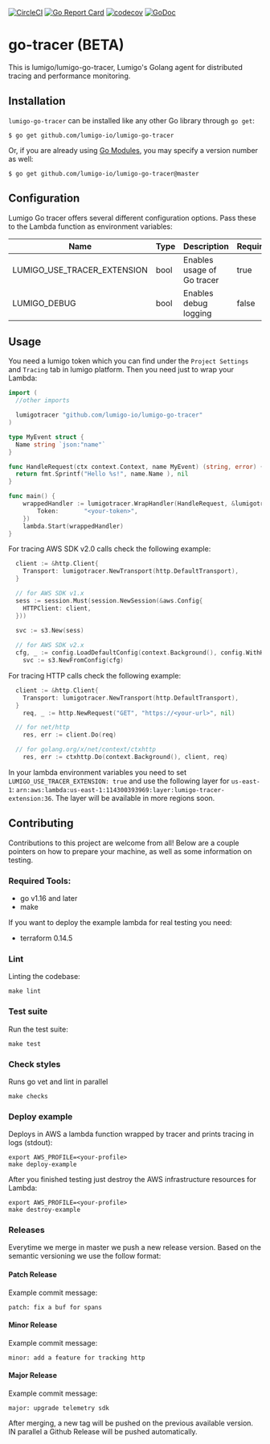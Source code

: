 [![CircleCI](https://circleci.com/gh/lumigo-io/lumigo-go-tracer/tree/master.svg?style=svg&circle-token=<CIRCLECI_TOKEN_PLACEHOLDER>)](https://circleci.com/gh/lumigo-io/<REPOSITORY_NAME>/tree/master)
[![Go Report Card](https://goreportcard.com/badge/github.com/lumigo-io/lumigo-go-tracer)](https://goreportcard.com/report/github.com/lumigo-io/lumigo-go-tracer)
[![codecov](https://codecov.io/gh/lumigo-io/lumigo-go-tracer/branch/master/graph/badge.svg?token=<COVECOV_TOKEN_PLACEHOLDER>)](https://codecov.io/gh/lumigo-io/<REPOSITORY_NAME>)
[![GoDoc](https://godoc.org/github.com/lumigo-io/lumigo-go-tracer?status.svg)](https://godoc.org/github.com/lumigo-io/lumigo-go-tracer)

# go-tracer (BETA)

This is lumigo/lumigo-go-tracer, Lumigo's Golang agent for distributed tracing and performance monitoring.

## Installation

`lumigo-go-tracer` can be installed like any other Go library through `go get`:

```console
$ go get github.com/lumigo-io/lumigo-go-tracer
```

Or, if you are already using
[Go Modules](https://github.com/golang/go/wiki/Modules), you may specify a
version number as well:

```console
$ go get github.com/lumigo-io/lumigo-go-tracer@master
```

## Configuration
Lumigo Go tracer offers several different configuration options. Pass these to the Lambda function as environment variables:


| Name                         | Type      | Description                 | Required          |
|------------------------------|-----------|-----------------------------|-------------------|
| LUMIGO_USE_TRACER_EXTENSION  | bool      | Enables usage of Go tracer  | true              |
| LUMIGO_DEBUG                 | bool      | Enables debug logging       | false             |

## Usage

You need a lumigo token which you can find under the `Project Settings` and `Tracing` tab in lumigo platform. Then you need just to wrap your Lambda:

```go
import (
  //other imports

  lumigotracer "github.com/lumigo-io/lumigo-go-tracer"
)

type MyEvent struct {
  Name string `json:"name"`
}

func HandleRequest(ctx context.Context, name MyEvent) (string, error) {
  return fmt.Sprintf("Hello %s!", name.Name ), nil
}

func main() {
	wrappedHandler := lumigotracer.WrapHandler(HandleRequest, &lumigotracer.Config{
		Token:       "<your-token>",
	})
	lambda.Start(wrappedHandler)
}
```

For tracing AWS SDK v2.0 calls check the following example:

```go
  client := &http.Client{
    Transport: lumigotracer.NewTransport(http.DefaultTransport),
  }

  // for AWS SDK v1.x
  sess := session.Must(session.NewSession(&aws.Config{
    HTTPClient: client,
  }))

  svc := s3.New(sess)
  
  // for AWS SDK v2.x
  cfg, _ := config.LoadDefaultConfig(context.Background(), config.WithHTTPClient(client))
	svc := s3.NewFromConfig(cfg)

```

For tracing HTTP calls check the following example:

```go
  client := &http.Client{
    Transport: lumigotracer.NewTransport(http.DefaultTransport),
  }
	req, _ := http.NewRequest("GET", "https://<your-url>", nil)

  // for net/http
	res, err := client.Do(req)

  // for golang.org/x/net/context/ctxhttp
	res, err := ctxhttp.Do(context.Background(), client, req)
```

In your lambda environment variables you need to set `LUMIGO_USE_TRACER_EXTENSION: true` and use the following layer for `us-east-1`: `arn:aws:lambda:us-east-1:114300393969:layer:lumigo-tracer-extension:36`. The layer will be available in more regions soon.

## Contributing
Contributions to this project are welcome from all! Below are a couple pointers on how to prepare your machine, as well as some information on testing.

### Required Tools:
- go v1.16 and later
- make

If you want to deploy the example lambda for real testing you need: 
- terraform 0.14.5

### Lint

Linting the codebase:
```
make lint
```

### Test suite

Run the test suite:
```
make test
```

### Check styles

Runs go vet and lint in parallel

```
make checks
```

### Deploy example

Deploys in AWS a lambda function wrapped by tracer and prints tracing in logs (stdout):

```
export AWS_PROFILE=<your-profile>
make deploy-example
```

After you finished testing just destroy the AWS infrastructure resources for Lambda:

```
export AWS_PROFILE=<your-profile>
make destroy-example
```

### Releases

Everytime we merge in master we push a new release version. Based on the semantic versioning
we use the follow format:

#### Patch Release

Example commit message:

`patch: fix a buf for spans`

#### Minor Release

Example commit message:

`minor: add a feature for tracking http`

#### Major Release

Example commit message:

`major: upgrade telemetry sdk`

After merging, a new tag will be pushed on the previous available version. IN parallel a Github Release will be pushed automatically. 

